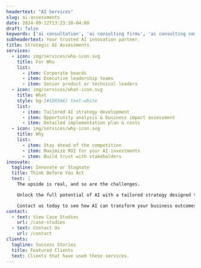 ```yaml
---
headertext: "AI Services"
slug: ai-assessments
date: 2024-09-12T13:23:18-04:00
draft: false
keywords: ['ai consultation', 'ai consulting firms', 'ai consulting companies', 'artificial intelligence consulting firm', 'ai and consulting', 'applications of artificial intelligence', 'ai in cloud', 'ai ops']
subheadertext: Your trusted AI innovation partner.
title: Strategic AI Assessments
services:
  - icon: img/services/who-icon.svg
    title: For Who
    list:
      - item: Corporate boards
      - item: Executive leadership teams
      - item: Senior product or technical leaders
  - icon: img/services/what-icon.svg
    title: What
    style: bg-[#1D65A6] text-white
    list:
      - item: Tailored AI strategy development
      - item: Opportunity analysis & business impact assessment
      - item: Detailed implementation plan & costs
  - icon: img/services/why-icon.svg
    title: Why
    list:
      - item: Stay ahead of the competition
      - item: Maximize ROI for your AI investments
      - item: Build trust with stakeholders
innovate:
  tagline: Innovate or Stagnate
  title: Think Before You Act
  text: |
    The upside is real, and so are the challenges. 

    Unlock the full potential of AI with a tailored strategy designed to drive revenue growth, streamline operations, and ensure data security. Our Strategic AI Assessment identifies high-impact opportunities, focuses on the fundamentals, and delivers an actionable roadmap for maximizing ROI from AI initiatives. 

    Contact us today to see how AI can transform your business outcomes.
contact:
  - text: View Case Studies
    url: /case-studies
  - text: Contact Us
    url: /contact
clients:
  tagline: Success Stories
  title: Featured Clients
  text: Clients that have used these services.
---
```


